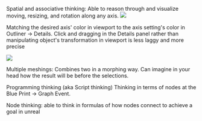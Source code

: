 
Spatial and associative thinking:
Able to reason through and visualize moving, resizing, and rotation along any axis. 
![](https://i.imgur.com/NVPnQcO.png)



Matching the desired axis' color in viewport to the axis setting's color in Outliner → Details. Click and dragging in the Details panel rather than manipulating object's transformation in viewport is less laggy and more precise

![](https://i.imgur.com/0qqNXaj.png)


Multiple meshings: Combines two in a morphing way. Can imagine in your head how the result will be before the selections.

Programming thinking (aka Script thinking)
Thinking in terms of nodes at the Blue Print → Graph Event.

Node thinking:
able to think in formulas of how nodes connect to achieve a goal in unreal